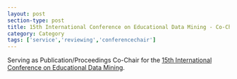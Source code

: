 ```yaml
---
layout: post
section-type: post
title: 15th International Conference on Educational Data Mining - Co-Chair of Publication/Proceedings 
category: Category
tags: ['service','reviewing','conferencechair']
---
```

Serving as Publication/Proceedings Co-Chair for the [15th International Conference on Educational Data Mining](https://edm2022.webspace.durham.ac.uk/).

